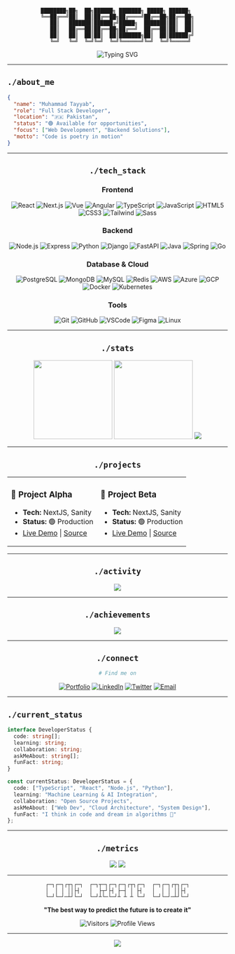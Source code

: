 <div align="center">

```
████████╗██╗  ██╗██████╗ ███████╗ █████╗ ██████╗ 
╚══██╔══╝██║  ██║██╔══██╗██╔════╝██╔══██╗██╔══██╗
   ██║   ███████║██████╔╝█████╗  ███████║██║  ██║
   ██║   ██╔══██║██╔══██╗██╔══╝  ██╔══██║██║  ██║
   ██║   ██║  ██║██║  ██║███████╗██║  ██║██████╔╝
   ╚═╝   ╚═╝  ╚═╝╚═╝  ╚═╝╚══════╝╚═╝  ╚═╝╚═════╝ 
```

<img src="https://readme-typing-svg.herokuapp.com?font=JetBrains+Mono&size=24&duration=3000&pause=1000&color=00D9FF&center=true&vCenter=true&width=600&lines=Full+Stack+Developer;Building+the+Future+with+Code;Always+Learning%2C+Always+Growing" alt="Typing SVG" />

</div>

---

<div align="left">

## `./about_me`

```json
{
  "name": "Muhammad Tayyab",
  "role": "Full Stack Developer",
  "location": "🇵🇰 Pakistan",
  "status": "🟢 Available for opportunities",
  "focus": ["Web Development", "Backend Solutions"],
  "motto": "Code is poetry in motion"
}
```

</div>

---

<div align="center">

## `./tech_stack`

### **Frontend**
![React](https://skillicons.dev/icons?i=react)
![Next.js](https://skillicons.dev/icons?i=nextjs)
![Vue](https://skillicons.dev/icons?i=vue)
![Angular](https://skillicons.dev/icons?i=angular)
![TypeScript](https://skillicons.dev/icons?i=ts)
![JavaScript](https://skillicons.dev/icons?i=js)
![HTML5](https://skillicons.dev/icons?i=html)
![CSS3](https://skillicons.dev/icons?i=css)
![Tailwind](https://skillicons.dev/icons?i=tailwind)
![Sass](https://skillicons.dev/icons?i=sass)

### **Backend**
![Node.js](https://skillicons.dev/icons?i=nodejs)
![Express](https://skillicons.dev/icons?i=express)
![Python](https://skillicons.dev/icons?i=python)
![Django](https://skillicons.dev/icons?i=django)
![FastAPI](https://skillicons.dev/icons?i=fastapi)
![Java](https://skillicons.dev/icons?i=java)
![Spring](https://skillicons.dev/icons?i=spring)
![Go](https://skillicons.dev/icons?i=go)

### **Database & Cloud**
![PostgreSQL](https://skillicons.dev/icons?i=postgres)
![MongoDB](https://skillicons.dev/icons?i=mongodb)
![MySQL](https://skillicons.dev/icons?i=mysql)
![Redis](https://skillicons.dev/icons?i=redis)
![AWS](https://skillicons.dev/icons?i=aws)
![Azure](https://skillicons.dev/icons?i=azure)
![GCP](https://skillicons.dev/icons?i=gcp)
![Docker](https://skillicons.dev/icons?i=docker)
![Kubernetes](https://skillicons.dev/icons?i=kubernetes)

### **Tools**
![Git](https://skillicons.dev/icons?i=git)
![GitHub](https://skillicons.dev/icons?i=github)
![VSCode](https://skillicons.dev/icons?i=vscode)
![Figma](https://skillicons.dev/icons?i=figma)
![Linux](https://skillicons.dev/icons?i=linux)

</div>

---

<div align="center">

## `./stats`

<img height="180em" src="https://github-readme-stats.vercel.app/api?username=Tayyab-742002&show_icons=true&theme=tokyonight&include_all_commits=true&count_private=true&hide_border=true&bg_color=0D1117&title_color=00D9FF&icon_color=00D9FF&text_color=FFFFFF"/>

<img height="180em" src="https://github-readme-stats.vercel.app/api/top-langs/?username=Tayyab-742002&layout=compact&langs_count=8&theme=tokyonight&hide_border=true&bg_color=0D1117&title_color=00D9FF&text_color=FFFFFF"/>

<img src="https://github-readme-streak-stats.herokuapp.com/?user=Tayyab-742002&theme=tokyonight&hide_border=true&background=0D1117&stroke=00D9FF&ring=00D9FF&fire=00D9FF&currStreakLabel=00D9FF" />

</div>

---

<div align="center">

## `./projects`

<table>
<tr>
<td width="50%">

### 🚀 **Project Alpha**

- **Tech:** NextJS, Sanity
- **Status:** 🟢 Production
- [Live Demo](https://worldviewcars.com) | [Source](https://github.com/Tayyab-742002/project-alpha)

</td>
<td width="50%">

### 🔮 **Project Beta**  

- **Tech:** NextJS, Sanity
- **Status:** 🟢 Production
- [Live Demo](https://hsecommerce.store) | [Source](https://github.com/Tayyab-742002/project-beta)

</td>
</tr>
</table>

</div>

---

<div align="center">

## `./activity`

<img src="https://github-readme-activity-graph.vercel.app/graph?username=Tayyab-742002&bg_color=0D1117&color=00D9FF&line=00D9FF&point=FFFFFF&area=true&hide_border=true" />

</div>

---

<div align="center">

## `./achievements`

<img src="https://github-profile-trophy.vercel.app/?username=Tayyab-742002&theme=tokyonight&no-frame=true&no-bg=true&margin-w=4&row=2&column=3&title=Stars,Followers,Commits,Repositories,MultipleLang,PullRequest" />

</div>

---

<div align="center">

## `./connect`

```bash
# Find me on
```

[![Portfolio](https://img.shields.io/badge/🌐_Portfolio-000000?style=flat-square&logoColor=white)](https://eviorcode.online)
[![LinkedIn](https://img.shields.io/badge/💼_LinkedIn-0A66C2?style=flat-square&logo=linkedin&logoColor=white)]([https://linkedin.com/in/yourprofile](https://www.linkedin.com/in/muhammad-tayyab-2a79a9245/))
[![Twitter](https://img.shields.io/badge/🐦_Twitter-1DA1F2?style=flat-square&logo=twitter&logoColor=white)](https://twitter.com/yourhandle)
[![Email](https://img.shields.io/badge/📧_Email-EA4335?style=flat-square&logo=gmail&logoColor=white)](mailto:your@email.com)

</div>

---

<div align="left">

## `./current_status`

```typescript
interface DeveloperStatus {
  code: string[];
  learning: string;
  collaboration: string;
  askMeAbout: string[];
  funFact: string;
}

const currentStatus: DeveloperStatus = {
  code: ["TypeScript", "React", "Node.js", "Python"],
  learning: "Machine Learning & AI Integration",
  collaboration: "Open Source Projects",
  askMeAbout: ["Web Dev", "Cloud Architecture", "System Design"],
  funFact: "I think in code and dream in algorithms 🤖"
};
```

</div>

---

<div align="center">

## `./metrics`

<img src="https://github-profile-summary-cards.vercel.app/api/cards/profile-details?username=Tayyab-742002&theme=tokyonight" />

<img src="https://github-readme-stats.vercel.app/api/wakatime?username=Tayyab-742002&theme=tokyonight&hide_border=true&bg_color=0D1117&title_color=00D9FF&text_color=FFFFFF" />

</div>

---

<div align="center">

```
┌─┐┌─┐┌┬┐┌─┐  ┌─┐┬─┐┌─┐┌─┐┌┬┐┌─┐  ┌─┐┌─┐┌┬┐┌─┐
│  │ │ ││├┤   │  ├┬┘├┤ ├─┤ │ ├┤   │  │ │ ││├┤ 
└─┘└─┘─┴┘└─┘  └─┘┴└─└─┘┴ ┴ ┴ └─┘  └─┘└─┘─┴┘└─┘
```

**"The best way to predict the future is to create it"**

![Visitors](https://komarev.com/ghpvc/?username=Tayyab-742002&color=00d9ff&style=flat-square&label=VISITORS)
![Profile Views](https://hits.seeyoufarm.com/api/count/incr/badge.svg?url=https%3A%2F%2Fgithub.com%Tayyab-742002&count_bg=%2300D9FF&title_bg=%23555555&icon=github.svg&icon_color=%23E7E7E7&title=PROFILE+VIEWS&edge_flat=false)

</div>

---

<div align="center">

<img src="https://capsule-render.vercel.app/api?type=waving&color=gradient&customColorList=6,11,20&height=120&section=footer&text=Thanks%20for%20visiting!&fontSize=20&fontColor=ffffff&animation=twinkling"/>

</div>
